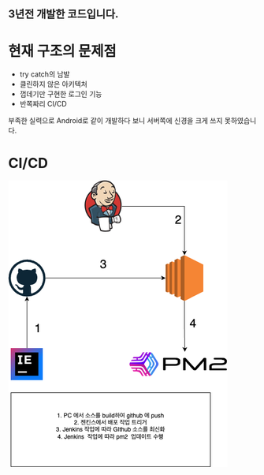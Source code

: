## 3년전 개발한 코드입니다.

# 현재 구조의 문제점
- try catch의 남발
- 클린하지 않은 아키텍처
- 껍데기만 구현한 로그인 기능
- 반쪽짜리 CI/CD

부족한 실력으로 Android로 같이 개발하다 보니
서버쪽에 신경을 크게 쓰지 못하였습니다.

# CI/CD
![alt text](nest-js-broacastspeaker.drawio.png)

